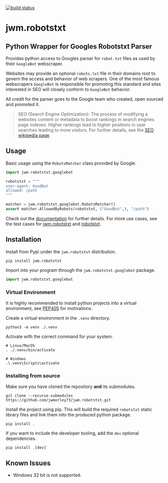 [![build status](https://github.com/jwmorley73/jwm.robotstxt/actions/workflows/release.yaml/badge.svg)](https://github.com/jwmorley73/jwm.robotstxt/actions/workflows/release.yaml)

# jwm.robotstxt

## Python Wrapper for Googles Robotstxt Parser

Provides python access to Googles parser for `robot.txt` files as used by their `GoogleBot` webscraper. 

Websites may provide an optional `robots.txt` file in their domains root to govern the access and behavior of web scrapers. One of the most famous webscrapers `GoogleBot` is responsible for promoting this standard and sites interested in SEO will closely conform to `GoogleBot` behavior.

All credit for the parser goes to the Google team who created,  open sourced and promoted it.

> SEO (Search Engine Optimization): The process of modifying a websites content or metadata to boost rankings in search engines page indexes. Higher rankings lead to higher positions in user searches leading to more visitors. For further details, see the [SEO wikipedia page](https://en.wikipedia.org/wiki/Search_engine_optimization).

## Usage

Basic usage using the `RobotsMatcher` class provided by Google.
```python
import jwm.robotstxt.googlebot

robotstxt = """
user-agent: GoodBot
allowed: /path
"""

matcher = jwm.robotstxt.googlebot.RobotsMatcher()
assert matcher.AllowedByRobots(robotstxt, ("GoodBot",), "/path")
```

Check out the [documentation](https://jwmorley73.github.io/jwm.robotstxt/) for further details. For more use cases, see the test cases for [jwm.robotstxt](https://github.com/jwmorley73/jwm.robotstxt/blob/7a4bb603e6abedf39805f76c5999cedcf1f0ed07/tests/jwm/robotstxt/test_googlebot.py) and [robotstxt](https://github.com/google/robotstxt/blob/a732377373e8bbee9f720b52020e2a8d5dd19cf8/robots_test.cc).

## Installation

Install from Pypi under the `jwm.robotstxt` distribution.

```shell
pip install jwm.robotstxt
```

Import into your program through the `jwm.robotstxt.googlebot` package.

```python
import jwm.robotstxt.googlebot
```

### Virtual Environment

It is highly recommended to install python projects into a virtual environment, see [PEP405](https://peps.python.org/pep-0405/) for motivations.

Create a virtual environment in the `.venv` directory.

```shell
python3 -m venv ./.venv
```

Activate with the correct command for your system.
```shell
# Linux/MacOS
. ./.venv/bin/activate
```

```shell
# Windows
.\.venv\Scripts\activate
```

### Installing from source

Make sure you have cloned the repository **and** its submodules.

```shell
git clone --recurse-submodules https://github.com/jwmorley73/jwm.robotstxt.git
```

Install the project using pip. This will build the required `robotstxt` static library files and link them into the produced python package. 

```shell
pip install .
```

If you want to include the developer tooling, add the `dev` optional dependencies.

```shell
pip install .[dev]
```

## Known Issues

 - Windows 32 bit is not supported.
